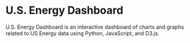 # U.S. Energy Dashboard
U.S. Energy Dashboard is an interactive dashboard of charts and graphs related to US Energy data using Python, JavaScript, and D3.js.
